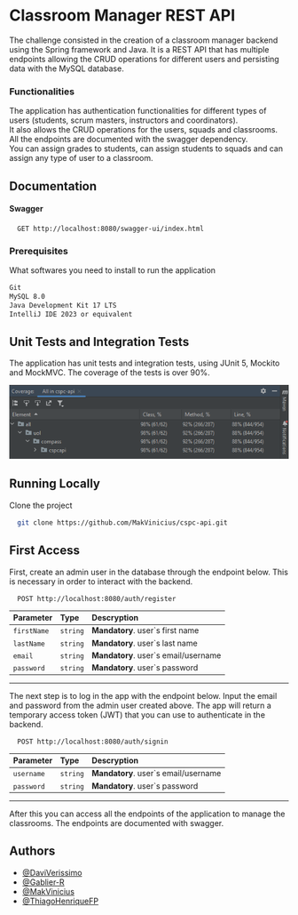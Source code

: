 # Classroom Manager REST API

The challenge consisted in the creation of a classroom manager backend using the Spring framework and Java. It is a REST API that has multiple endpoints allowing the CRUD operations for different users and persisting data with the MySQL database.

### Functionalities
The application has authentication functionalities for different types of users (students, scrum masters, instructors and coordinators).<br>
It also allows the CRUD operations for the users, squads and classrooms. All the endpoints are documented with the swagger dependency.<br>
You can assign grades to students, can assign students to squads and can assign any type of user to a classroom.

## Documentation

#### Swagger

```http
  GET http://localhost:8080/swagger-ui/index.html
```

### Prerequisites

What softwares you need to install to run the application

```
Git
MySQL 8.0
Java Development Kit 17 LTS
IntelliJ IDE 2023 or equivalent
```

## Unit Tests and Integration Tests
The application has unit tests and integration tests, using JUnit 5, Mockito and MockMVC. The coverage of the tests is over 90%.

![coverage.png](src%2Fmain%2Fresources%2Fstatic%2Fcoverage.png)

## Running Locally

Clone the project

```bash
  git clone https://github.com/MakVinicius/cspc-api.git
```

## First Access

First, create an admin user in the database through the endpoint below. This is necessary in order to interact with the backend.

```http
  POST http://localhost:8080/auth/register
```

| Parameter   | Type       | Descryption                                   |
| :---------- | :--------- | :------------------------------------------ |
| `firstName`      | `string` | **Mandatory**. user`s first name |
| `lastName`      | `string` | **Mandatory**. user`s last name |
| `email`      | `string` | **Mandatory**. user`s email/username |
| `password`      | `string` | **Mandatory**. user`s password |

---

The next step is to log in the app with the endpoint below. Input the email and password from the admin user created above. The app will return a temporary access token (JWT) that you can use to authenticate in the backend.

```http
  POST http://localhost:8080/auth/signin
```

| Parameter   | Type       | Descryption                                   |
| :---------- | :--------- | :------------------------------------------ |
| `username`      | `string` | **Mandatory**. user`s email/username |
| `password`      | `string` | **Mandatory**. user`s password |

---

After this you can access all the endpoints of the application to manage the classrooms. The endpoints are documented with swagger.

## Authors

- [@DaviVerissimo](https://www.github.com/DaviVerissimo)
- [@Gablier-R](https://www.github.com/Gablier-R)
- [@MakVinicius](https://www.github.com/MakVinicius)
- [@ThiagoHenriqueFP](https://www.github.com/ThiagoHenriqueFP)